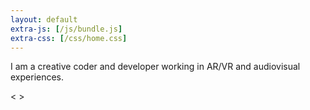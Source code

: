 ```yaml
---
layout: default
extra-js: [/js/bundle.js]
extra-css: [/css/home.css]
---
```


<p id='blurb'>
I am a creative coder and developer working in AR/VR and audiovisual experiences.
</p>

<div class='sketch-control'>
    <span class='sketch-left'>
        <
    </span>
    <span class='sketch-title'></span>
    <span class='sketch-right'>
        >
    </span>
</div>
